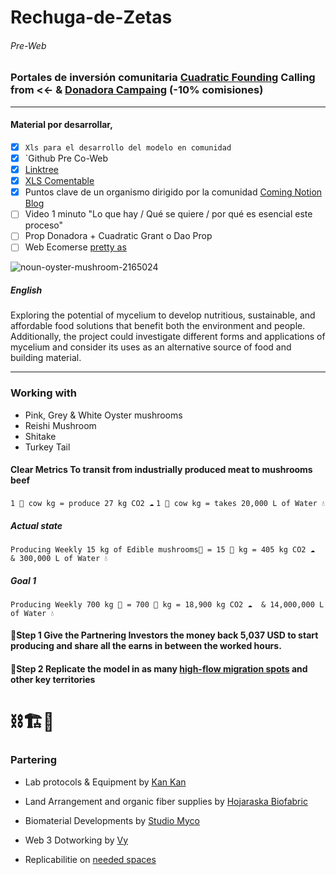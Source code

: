 # Rechuga-de-Zetas
###### Pre-Web

### Portales de inversión comunitaria [Cuadratic Founding]() Calling from <<- & [Donadora Campaing](https://donadora.org/campanas) (-10% comisiones)

---
#### Material por desarrollar,

- [x] `Xls para el desarrollo del modelo en comunidad`
- [x] `Github Pre Co-Web 
- [x] [Linktree](https://linktr.ee/micelio.c.lab)
- [x] [XLS Comentable](https://docs.google.com/spreadsheets/d/1nqdlsuSvwbyVE9xZt7d6OHKgH1mekTMnp9fbu5s7iLE/edit?usp=sharing)
- [x] Puntos clave de un organismo dirigido por la comunidad [Coming Notion Blog](https://mirror.xyz/0xE62F15C0B55ef59dFcE2E5aD51dBfAceD87378Da/WbnGvzlFai8FxUa0lLj3aJGQ4fwjhdvly_bnoqU6FXA)
- [ ] Video 1 minuto "Lo que hay / Qué se quiere / por qué es esencial este proceso"
- [ ] Prop Donadora + Cuadratic Grant o Dao Prop
- [ ] Web Ecomerse [pretty as](https://southwestmushrooms.com/)

![noun-oyster-mushroom-2165024](https://user-images.githubusercontent.com/38388270/189502247-f23a44fa-9883-476a-a2f1-83c380103b23.png)


##### English

Exploring the potential of mycelium to develop nutritious, sustainable, and affordable food solutions that benefit both the environment and people. Additionally, the project could investigate different forms and applications of mycelium and consider its uses as an alternative source of food and building material.

---

### Working with

- Pink, Grey & White Oyster mushrooms
- Reishi Mushroom
- Shitake
- Turkey Tail

#### Clear Metrics To transit from industrially produced meat to mushrooms beef

`1 🐄 cow kg = produce 27 kg CO2 ☁`
`1 🐄 cow kg = takes 20,000 L of Water 💧`

##### Actual state

`Producing Weekly 15 kg of Edible mushrooms🍄 = 15 🐄 kg = 405 kg CO2 ☁  & 300,000 L of Water 💧`

##### Goal 1
`Producing Weekly 700 kg 🍄 = 700 🐄 kg = 18,900 kg CO2 ☁  & 14,000,000 L of Water 💧`

#### 📍Step 1 Give the Partnering Investors the money back 5,037 USD to start producing and share all the earns in between the worked hours.

#### 📍Step 2 Replicate the model in as many [high-flow migration spots](https://www.youtube.com/watch?v=C8xQ__PkE9M&ab_channel=DWEspa%C3%B1ol) and other key territories 

# ⛓️🏗️🔗

### Partering

- Lab protocols & Equipment by [Kan Kan](https://www.instagram.com/kan_kan_sc/)

- Land Arrangement and organic fiber supplies by [Hojaraska Biofabric](https://www.facebook.com/Kuau8)

- Biomaterial Developments by [Studio Myco](https://www.instagram.com/studiomyco/)

- Web 3 Dotworking by [Vy](https://linktr.ee/vy.oi)

- Replicabilitie on [needed spaces](https://fm4pasolibre.org/)

